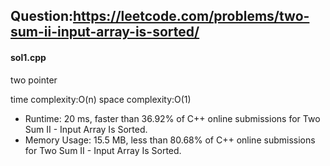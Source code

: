 ## Question:https://leetcode.com/problems/two-sum-ii-input-array-is-sorted/

#### sol1.cpp
two pointer

time complexity:O(n)
space complexity:O(1)

* Runtime: 20 ms, faster than 36.92% of C++ online submissions for Two Sum II - Input Array Is Sorted.
* Memory Usage: 15.5 MB, less than 80.68% of C++ online submissions for Two Sum II - Input Array Is Sorted.
